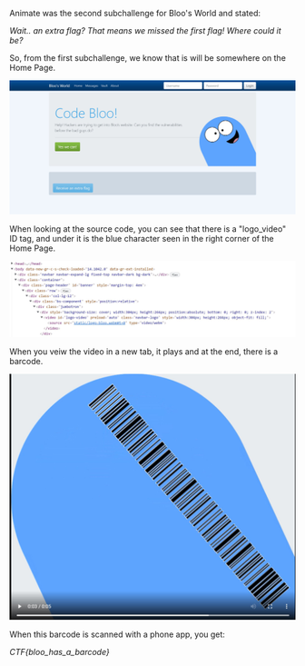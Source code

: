 Animate was the second subchallenge for Bloo's World and stated:

_Wait.. an extra flag? That means we missed the first flag! Where could it be?_

So, from the first subchallenge, we know that is will be somewhere on the Home Page.

![](images/home_page.JPG)

When looking at the source code, you can see that there is a "logo_video" ID tag, and under it is the blue character seen in the right corner of the Home Page. 

![](images/animate_html.JPG)

When you veiw the video in a new tab, it plays and at the end, there is a barcode. 

![](images/bloo_barcode.JPG)

When this barcode is scanned with a phone app, you get:

_CTF{bloo_has_a_barcode}_



